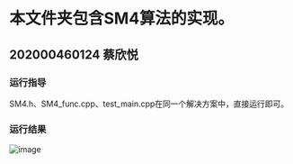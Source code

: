 # 本文件夹包含SM4算法的实现。

## 202000460124 蔡欣悦

### 运行指导

SM4.h、SM4_func.cpp、test_main.cpp在同一个解决方案中，直接运行即可。

### 运行结果
![image](https://user-images.githubusercontent.com/105582476/180786498-57067ea0-a936-49d9-8650-3e7391f86d7d.png)
